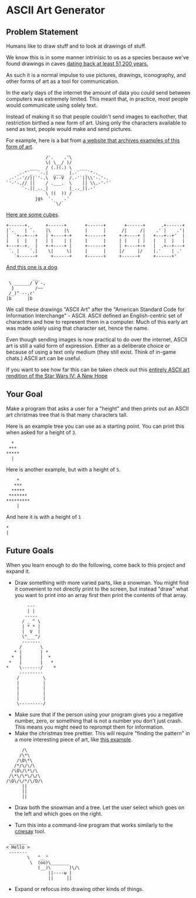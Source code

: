 # ASCII Art Generator

## Problem Statement

Humans like to draw stuff and to look at drawings of stuff.

We know this is in some manner intrinisic to us as a species
because we've found drawings in caves [dating back at least 51,200 years.](https://en.wikipedia.org/wiki/Cave_painting)

As such it is a normal impulse to use pictures, drawings, iconography, and other forms
of art as a tool for communication.

In the early days of the internet the amount of data you could send between computers was extremely limited.
This meant that, in practice, most people would communicate using solely text.

Instead of making it so that people couldn't send images to eachother, that restriction birthed a
new form of art. Using only the characters available to send as text, people would make and send pictures.

For example, here is a bat from [a website that archives examples of this form of art](https://www.asciiart.eu/animals/bats).

```
               /'.    .'\
               \( \__/ )/
         ___   / (.)(.) \   ___
    _.-"`_  `-.|  ____  |.-`  _`"-._
 .-'.-'//||`'-.\  V--V  /.-'`||\\'-.'-.
`'-'-.// ||    / .___.  \    || \\.-'-'`
      `-.||_.._|        |_.._||.-'
               \ ((  )) /
           jgs  '.    .'
                  `\/`
```

[Here are some cubes](https://www.asciiart.eu/art-and-design/geometries).

```
+------+.      +------+       +------+       +------+      .+------+
|`.    | `.    |\     |\      |      |      /|     /|    .' |    .'|
|  `+--+---+   | +----+-+     +------+     +-+----+ |   +---+--+'  |
|   |  |   |   | |    | |     |      |     | |    | |   |   |  |   |
+---+--+.  |   +-+----+ |     +------+     | +----+-+   |  .+--+---+
 `. |    `.|    \|     \|     |      |     |/     |/    |.'    | .'
   `+------+     +------+     +------+     +------+     +------+'
```

[And this one is a dog](https://www.asciiart.eu/animals/dogs).

```
          __
 \ ______/ V`-,
  }        /~~
 /_)^ --,r'
|b      |b
```

We call these drawings "ASCII Art" after the "American Standard Code for Information Interchange" - ASCII.
ASCII defined an English-centric set of characters and how to represent them in a computer. Much of this early
art was made solely using that character set, hence the name.

Even though sending images is now practical to do over the internet, ASCII art is still
a valid form of expression. Either as a deliberate choice or because of using a text only medium
(they still exist. Think of in-game chats.) ASCII art can be useful.

If you want to see how far this can be taken 
check out this [entirely ASCII art rendition of the Star Wars IV: A New Hope](https://www.asciimation.co.nz/index.php)



## Your Goal

Make a program that asks a user for a "height" and then prints out an ASCII art christmas tree
that is that many characters tall.

Here is an example tree you can use as a starting point. You can print this when asked for a height of `3`.

```
  *
 ***
*****
  |
```

Here is another example, but with a height of `5`.

```
    *
   ***
  *****
 *******
*********
    |
```

And here it is with a height of `1`

```
*
|
```




## Future Goals

When you learn enough to do the following, come back to this project and expand it.

* Draw something with more varied parts, like a snowman. You might find it convenient to not directly print to the screen, but instead "draw" what you want to print into an array first then print the contents of that array.

```
        ---
        | |
       -----
      / _ ^ \
      | * * |
      |  V  |
      \^___^/
      -------
     /       \
   * |       | *
  *  |       |  *
 *   |       |   *
*    \-------/    *
     ---------
    /         \
    |         |
    |         |
    |         |
    |         |
    \---------/
```
* Make sure that if the person using your program gives you a negative number, zero, or something that is
not a number you don't just crash. This means you might need to reprompt them for information.
* Make the christmas tree prettier. This will require "finding the pattern" in a more interesting piece of art, like [this example](https://www.asciiart.eu/holiday-and-events/christmas/trees).

```
      /\      
     /\*\     
    /\O\*\    
   /*/\/\/\   
  /\O\/\*\/\  
 /\*\/\*\/\/\ 
/\O\/\/*/\/O/\
      ||      
      ||      
      ||      
```

* Draw both the snowman and a tree. Let the user select which goes on the left and which goes on the right.

* Turn this into a command-line program that works similarly to the [cowsay](https://en.wikipedia.org/wiki/Cowsay#:~:text=cowsay%20is%20a%20program%20that,a%20cow%20with%20a%20message.) tool.

```
 _______
< Hello >
 -------
        \   ^__^
         \  (oo)\_______
            (__)\       )\/\
                ||----w |
                ||     ||
```

* Expand or refocus into drawing other kinds of things.